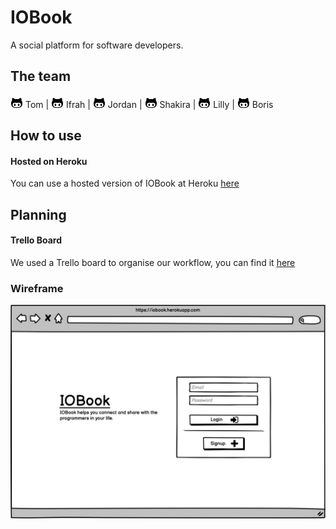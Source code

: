 # IOBook

A social platform for software developers.

## The team

[![Tom](images/github-logo.png)](https://github.com/tomal02) Tom | [![Ifrah](images/github-logo.png)](https://github.com/Ifrahhssn) Ifrah | [![Jordan](images/github-logo.png)](https://github.com/jordanveness) Jordan | [![Shakira](images/github-logo.png)](https://github.com/rhianekobar) Shakira | [![Lilly](images/github-logo.png)](https://github.com/lildann) Lilly | [![Boris](images/github-logo.png)](https://github.com/borisl16) Boris

## How to use

#### Hosted on Heroku
You can use a hosted version of IOBook at Heroku [here](https://iobook.herokuapp.com)

<!-- ### Run locally -->

## Planning

#### Trello Board

We used a Trello board to organise our workflow, you can find it [here](https://trello.com/b/hf33wxGn/acebook-project)

### Wireframe

![Login wireframe](images/welcome-wireframe.png)

<!--
### Domain model
### User stories
```
```
## Quickstart

First, clone this repository. Then:

```bash
> bundle install
> bin/rails db:create
> bin/rails db:migrate

> bundle exec rspec # Run the tests to ensure it works
> bin/rails server # Start the server at localhost:3000
```

## Troubleshooting

If you don't have Node.js installed yet, you might run into this error when running rspec:

```
ExecJS::RuntimeUnavailable:
  Could not find a JavaScript runtime. See https://github.com/rails/execjs for a list of available runtimes.
 ```

Rails requires a Javascript runtime to work. The easiest way is to install Node by running `brew install node` - and then run `bundle exec rspec` again
-->
